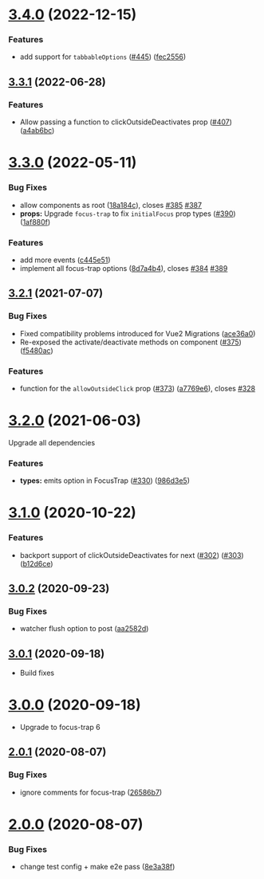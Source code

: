 # [3.4.0](https://github.com/posva/focus-trap-vue/compare/v3.3.1...v3.4.0) (2022-12-15)

### Features

- add support for `tabbableOptions` ([#445](https://github.com/posva/focus-trap-vue/issues/445)) ([fec2556](https://github.com/posva/focus-trap-vue/commit/fec255642547815bc586177e0d009b29e438daba))

## [3.3.1](https://github.com/posva/focus-trap-vue/compare/v3.3.0...v3.3.1) (2022-06-28)

### Features

- Allow passing a function to clickOutsideDeactivates prop ([#407](https://github.com/posva/focus-trap-vue/issues/407)) ([a4ab6bc](https://github.com/posva/focus-trap-vue/commit/a4ab6bc20ad176bde772ea0cc8fc9e8c29dcc047))

# [3.3.0](https://github.com/posva/focus-trap-vue/compare/v3.2.1...v3.3.0) (2022-05-11)

### Bug Fixes

- allow components as root ([18a184c](https://github.com/posva/focus-trap-vue/commit/18a184c2a58a57f1f1df9b9855c5c6bed69bdac0)), closes [#385](https://github.com/posva/focus-trap-vue/issues/385) [#387](https://github.com/posva/focus-trap-vue/issues/387)
- **props:** Upgrade `focus-trap` to fix `initialFocus` prop types ([#390](https://github.com/posva/focus-trap-vue/issues/390)) ([1af880f](https://github.com/posva/focus-trap-vue/commit/1af880f6b9514d2296e54c430094c78a31925d80))

### Features

- add more events ([c445e51](https://github.com/posva/focus-trap-vue/commit/c445e514df2d28f4d5ae0d08fd100fc67e7dc592))
- implement all focus-trap options ([8d7a4b4](https://github.com/posva/focus-trap-vue/commit/8d7a4b48e94c8b45d197d93f9172e709d1c65818)), closes [#384](https://github.com/posva/focus-trap-vue/issues/384) [#389](https://github.com/posva/focus-trap-vue/issues/389)

## [3.2.1](https://github.com/posva/focus-trap-vue/compare/v3.2.0...v3.2.1) (2021-07-07)

### Bug Fixes

- Fixed compatibility problems introduced for Vue2 Migrations ([ace36a0](https://github.com/posva/focus-trap-vue/commit/ace36a06e888eeab987066e575b39f78e8f6247e))
- Re-exposed the activate/deactivate methods on component ([#375](https://github.com/posva/focus-trap-vue/issues/375)) ([f5480ac](https://github.com/posva/focus-trap-vue/commit/f5480ac793f9f07c02e3cc0f2b0d6c89e689221c))

### Features

- function for the `allowOutsideClick` prop ([#373](https://github.com/posva/focus-trap-vue/issues/373)) ([a7769e6](https://github.com/posva/focus-trap-vue/commit/a7769e61cbb0b4ded04c7dd9f3bd78c7aaace50e)), closes [#328](https://github.com/posva/focus-trap-vue/issues/328)

# [3.2.0](https://github.com/posva/focus-trap-vue/compare/v3.1.0...v3.2.0) (2021-06-03)

Upgrade all dependencies

### Features

- **types:** emits option in FocusTrap ([#330](https://github.com/posva/focus-trap-vue/issues/330)) ([986d3e5](https://github.com/posva/focus-trap-vue/commit/986d3e57cd0f25b81ca18ab811d45729b8856a98))

# [3.1.0](https://github.com/posva/focus-trap-vue/compare/v3.0.2...v3.1.0) (2020-10-22)

### Features

- backport support of clickOutsideDeactivates for next ([#302](https://github.com/posva/focus-trap-vue/issues/302)) ([#303](https://github.com/posva/focus-trap-vue/issues/303)) ([b12d6ce](https://github.com/posva/focus-trap-vue/commit/b12d6cea16506d65388cdd8df81797e2f650247a))

## [3.0.2](https://github.com/posva/focus-trap-vue/compare/v3.0.1...v3.0.2) (2020-09-23)

### Bug Fixes

- watcher flush option to post ([aa2582d](https://github.com/posva/focus-trap-vue/commit/aa2582df912475d2ca91e5fb1296c1d113085e78))

## [3.0.1](https://github.com/posva/focus-trap-vue/compare/v3.0.0...v3.0.1) (2020-09-18)

- Build fixes

# [3.0.0](https://github.com/posva/focus-trap-vue/compare/v2.0.1...v3.0.0) (2020-09-18)

- Upgrade to focus-trap 6

## [2.0.1](https://github.com/posva/focus-trap-vue/compare/v2.0.0...v2.0.1) (2020-08-07)

### Bug Fixes

- ignore comments for focus-trap ([26586b7](https://github.com/posva/focus-trap-vue/commit/26586b72b5f63f4fe12ea879bb237b9e28d0ad1c))

# [2.0.0](https://github.com/posva/focus-trap-vue/compare/v0.0.6...v2.0.0) (2020-08-07)

### Bug Fixes

- change test config + make e2e pass ([8e3a38f](https://github.com/posva/focus-trap-vue/commit/8e3a38f5359991426ad11c633b929229151300ae))
